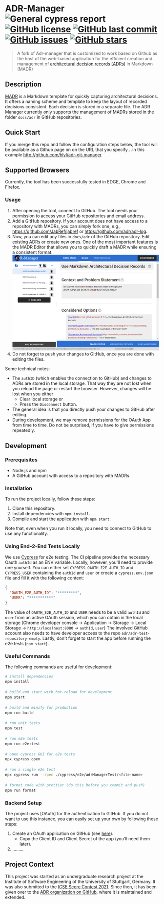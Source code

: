 # ADR-Manager ![General cypress report](https://github.com/adr/adr-manager/workflows/General%20cypress%20report/badge.svg?branch=cypress-integration) [![GitHub license](https://img.shields.io/github/license/adr/adr-manager)](https://github.com/adr/adr-manager/blob/main/LICENSE) [![GitHub last commit](https://img.shields.io/github/last-commit/adr/adr-manager)](https://github.com/adr/adr-manager/commits/main) [![GitHub issues](https://img.shields.io/github/issues/adr/adr-manager)](https://github.com/adr/adr-manager/issues) [![GitHub stars](https://img.shields.io/github/stars/adr/adr-manager)](https://github.com/adr/adr-manager/stargazers)

> A fork of Adr-manager that is customized to work based on Github as the host of the  web-based application for the efficient creation and management of [architectural decision records (ADRs)](https://adr.github.io) in Markdown (MADR)

## Description

[MADR](https://adr.github.io/madr/) is a Markdown template for quickly capturing architectural decisions.
It offers a naming scheme and template to keep the layout of recorded decisions consistent.
Each decision is stored in a separate file.
The ADR Manager currently only supports the management of MADRs stored in the folder `docs/adr` in GitHub repositories.

## Quick Start
If you merge this repo and follow the configuration steps below, the tool will be available as a Github page on
on the URL that you specify.. .in this example http://github.com/hlyl/adr-git-manager.

## Supported Browsers

Currently, the tool has been successfully tested in EDGE, Chrome and Firefox.

### Usage

1. After opening the tool, connect to GitHub. The tool needs your permission to access your GitHub repositories and email address.
2. Add a GitHub repository. If your account does not have access to a repository with MADRs, you can simply fork one, e.g., <https://github.com/JabRef/jabref> or <https://github.com/adr/adr-log>.
3. Now, you can edit any files in `docs/adr` of the GitHub repository.
   Edit existing ADRs or create new ones.
   One of the most important features is the MADR Editor that allows you to quickly draft a MADR while ensuring a consistent format.
   ![This is the MADR editor in advanced mode.](docs/img/editor-screenshot.png)
4. Do not forget to push your changes to GitHub, once you are done with editing the files.

Some technical notes:

- The `authID` (which enables the connection to GitHub) and changes to ADRs are stored in the local storage.
  That way they are not lost when you reload the page or restart the browser.
  However, changes will be lost when you either
  - Clear local storage or
  - Press the `Disconnect` button.
- The general idea is that you directly push your changes to GitHub after editing.
- During development, we may remove permissions for the OAuth App from time to time.
  Do not be surprised, if you have to give permissions repeatedly.

## Development

### Prerequisites

- Node.js and npm
- A GitHub account with access to a repository with MADRs

### Installation

To run the project locally, follow these steps:

1. Clone this repository.
2. Install dependencies with `npm install`.
3. Compile and start the application with `npm start`.

Note that, even when you run it locally, you need to connect to GitHub to use any functionality.

### Using End-2-End Tests Locally

We use [Cypress](https://www.cypress.io/) for e2e testing.
The CI pipeline provides the necessary Oauth `authId` as an ENV variable.
Locally, however, you'll need to provide one yourself.
You can either set `CYPRESS_OAUTH_E2E_AUTH_ID` and `CYPRESS_USER` containing the `authId` and `user` or create a `cypress.env.json` file and fill it with the following content:

```json
{
  "OAUTH_E2E_AUTH_ID": "*********",
  "USER": "***********"
}
```

The value of `OAUTH_E2E_AUTH_ID` and `USER` needs to be a valid `authId` and `user` from an active OAuth session, which you can obtain in the local storage (Chrome developer console -> Application -> Storage -> Local Storage -> `http://localhost:8080` -> `authId`, `user`)
The involved GitHub account also needs to have developer access to the repo `adr/adr-test-repository-empty`.
Lastly, don't forget to start the app before running the e2e tests (`npm start`).

### Useful Commands

The following commands are useful for development:

```bash
# install dependencies
npm install

# build and start with hot-reload for development
npm start

# build and minify for production
npm run build

# run unit tests
npm test

# run e2e tests
npm run e2e:test

# open cypress GUI for e2e tests
npx cypress open

# run a single e2e test
npx cypress run --spec ./cypress/e2e/adrManagerTest/<file-name>

# format code with prettier (do this before you commit and push)
npm run format
```

### Backend Setup

The project uses [OAuth] for the authentication to GitHub.
If you do not want to use this instance, you can easily set up your own by following these steps:

1. Create an OAuth application on GitHub (see [here](https://docs.github.com/en/github-ae@latest/developers/apps/creating-an-oauth-app)).
   - Copy the Client ID and Client Secret of the app (you'll need them later).
2. .........

## Project Context
This project was started as an undergraduate research project at the Institute of Software Engineering of the University of Stuttgart, Germany.
It was also submitted to the [ICSE Score Contest 2021](https://conf.researchr.org/home/icse-2021/score-2021).
Since then, it has been given over to the [ADR organization on GitHub](https://github.com/adr), where it is maintained and extended.
